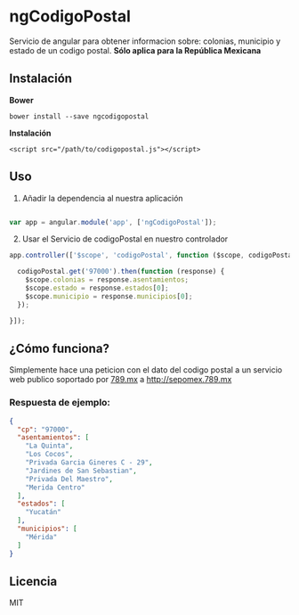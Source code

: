 # ngCodigoPostal

Servicio de angular para obtener informacion sobre: colonias, municipio y estado de un codigo postal. **Sólo aplica para la República Mexicana**

## Instalación

**Bower**
```
bower install --save ngcodigopostal
```

**Instalación**
```
<script src="/path/to/codigopostal.js"></script>
```

## Uso

1. Añadir la dependencia al nuestra aplicación

```javascript

var app = angular.module('app', ['ngCodigoPostal']);

```

2. Usar el Servicio de codigoPostal en nuestro controlador

```javascript
app.controller(['$scope', 'codigoPostal', function ($scope, codigoPostal) {

  codigoPostal.get('97000').then(function (response) {
    $scope.colonias = response.asentamientos;
    $scope.estado = response.estados[0];
    $scope.municipio = response.municipios[0];
  });

}]);
```
## ¿Cómo funciona?
Simplemente hace una peticion con el dato del codigo postal a un servicio web publico soportado por [789.mx](http://789.mx) a http://sepomex.789.mx

### Respuesta de ejemplo:

```json
{
  "cp": "97000",
  "asentamientos": [
    "La Quinta",
    "Los Cocos",
    "Privada Garcia Gineres C - 29",
    "Jardines de San Sebastian",
    "Privada Del Maestro",
    "Merida Centro"
  ],
  "estados": [
    "Yucatán"
  ],
  "municipios": [
    "Mérida"
  ]
}
```

## Licencia

MIT
